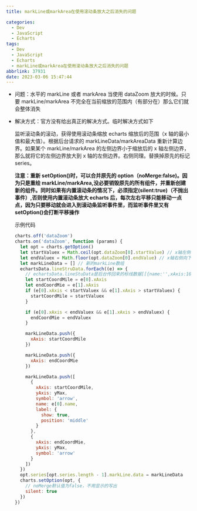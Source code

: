 ```yaml
---
title: markLine或markArea在使用滚动条放大之后消失的问题

categories:
  - Dev
  - JavaScript
  - Echarts
tags:
  - Dev
  - JavaScript
  - Echarts
  - markLine或markArea在使用滚动条放大之后消失的问题
abbrlink: 37931
date: 2023-03-06 15:47:44
---
```


- 问题：水平的 markLine 或者 markArea 当使用 dataZoom 放大的时候。只要 markLine/markArea 不完全在当前缩放的范围内（有部分在）那么它们就会整体消失
- 解决方式：官方没有给出真正的解决方式。临时解决方式如下

  监听滚动条的滚动，获得使用滚动条缩放 echarts 缩放后的范围（x 轴的最小值和最大值）。根据后台请求的 markLineData/markAreaData 重新计算边界。如果某个 markLine/markArea 的左侧边界小于缩放后的 x 轴左侧边界，那么就将它的左侧边界放大到 x 轴的左侧边界。右侧同理。替换掉原先的标记 series。

  **注意：重新 setOption()时，可以合并原先的 option（noMerge:false)。因为只是重绘 markLine/markArea,没必要销毁原先的所有组件，并重新创建新的组件。同时如果有内置滚动条的情况下，必须指定(silent:true)（不抛出事件）,否则使用内置滚动条放大 echarts 后，每次左右平移只能移动一点点，因为只要移动就会进入到滚动条监听事件里，而监听事件里又有 setOption()会打断平移操作**

  示例代码

  ```js
  charts.off('dataZoom')
  charts.on('dataZoom', function (params) {
    let opt = charts.getOption()
    let startValuex = Math.ceil(opt.dataZoom[0].startValue) // x轴左侧向上取整
    let endValuex = Math.floor(opt.dataZoom[0].endValue) // x轴右侧向下取整
    let markLineData = [] // 新的markLine数组
    echartsData.lineStruData.forEach((e) => {
      // echartsData.lineStuData是后台传回来的标线数据[[{name:'',xAxis:100},{xAxis:200}].]
      let startCoordMile = e[0].xAxis
      let endCoordMie = e[1].xAxis
      if (e[0].xAxis < startValuex && e[1].xAxis > startValuex) {
        startCoordMile = startValuex
      }

      if (e[0].xAxis < endValuex && e[1].xAxis > endValuex) {
        endCoordMie = endValuex
      }

      markLineData.push({
        xAxis: startCoordMile
      })

      markLineData.push({
        xAxis: endCoordMie
      })

      markLineData.push([
        {
          xAxis: startCoordMile,
          yAxis: yMax,
          symbol: 'arrow',
          name: e[0].name,
          label: {
            show: true,
            position: 'middle'
          }
        },
        {
          xAxis: endCoordMie,
          yAxis: yMax,
          symbol: 'arrow'
        }
      ])
    })
    opt.series[opt.series.length - 1].markLine.data = markLineData
    charts.setOption(opt, {
      // noMerge默认值为false，不用显示的写出
      silent: true
    })
  })
  ```
